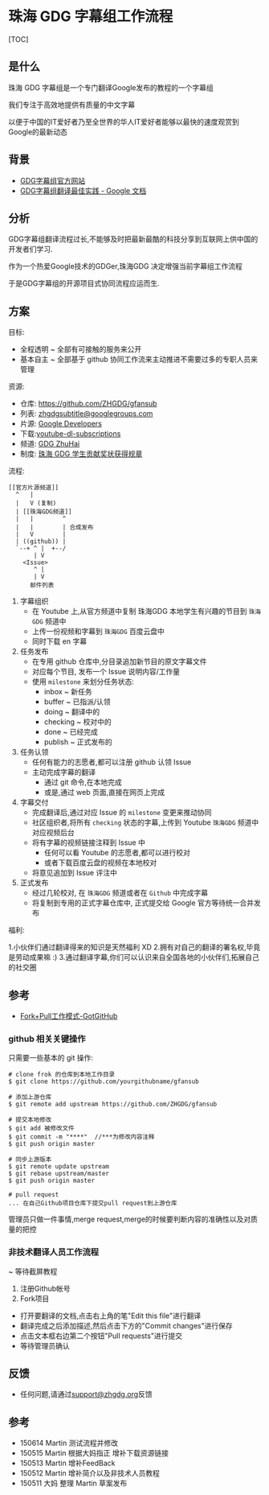 # 珠海 GDG 字幕组工作流程

[TOC]

## 是什么
珠海 GDG 字幕组是一个专门翻译Google发布的教程的一个字幕组

我们专注于高效地提供有质量的中文字幕

以便于中国的IT爱好者乃至全世界的华人IT爱好者能够以最快的速度观赏到Google的最新动态

## 背景

- [GDG字幕组官方网站](http://www.gfansub.com/)
- [GDG字幕组翻译最佳实践 - Google 文档](https://www.gdgdocs.org/document/d/1ZLp0U-Fm4q2Msbdtx8_0EHQRZiI6qQmvBQ_L0zHbLc0/edit)

## 分析

GDG字幕组翻译流程过长,不能够及时把最新最酷的科技分享到互联网上供中国的开发者们学习. 

作为一个热爱Google技术的GDGer,珠海GDG 决定增强当前字幕组工作流程

于是GDG字幕组的开源项目式协同流程应运而生. 

## 方案

目标: 

- 全程透明 ~ 全部有可接触的服务来公开
- 基本自主 ~ 全部基于 github 协同工作流来主动推进不需要过多的专职人员来管理

资源:

- 仓库: https://github.com/ZHGDG/gfansub
- 列表: zhgdgsubtitle@googlegroups.com
- 片源: [Google Developers](https://www.youtube.com/channel/UC_x5XG1OV2P6uZZ5FSM9Ttw)
- 下载:[youtube-dl-subscriptions](https://github.com/mewfree/youtube-dl-subscriptions)
- 频道: [GDG ZhuHai](https://www.youtube.com/channel/UCOJJNUwva_K8jSZ2gcZnblA/feed)
- 制度: [珠海 GDG 学生贡献奖状获得规章](zhggdg-goa)


流程:


    [[官方片源频道]]
      ^   |
      |   V (复制)
      | [[珠海GDG频道]]
      |   |        ^
      |   |        | 合成发布
      |   V        |
      | ((github)) |
      `--+ ^ |  +--/
           | V
        <Issue>
           ^ |
           | V
          邮件列表


1. 字幕组织
    + 在 Youtube 上,从官方频道中复制 珠海GDG 本地学生有兴趣的节目到 `珠海GDG` 频道中
    + 上传一份视频和字幕到 `珠海GDG` 百度云盘中
    + 同时下载 en 字幕
2. 任务发布
    + 在专用 github 仓库中,分目录追加新节目的原文字幕文件
    + 对应每个节目, 发布一个 Issue 说明内容/工作量
    + 使用 `milestone` 来划分任务状态:
        * inbox     ~ 新任务
        * buffer    ~ 已指派/认领
        * doing     ~ 翻译中的
        * checking  ~ 校对中的
        * done      ~ 已经完成
        * publish   ~ 正式发布的
3. 任务认领
    + 任何有能力的志愿者,都可以注册 github 认领 Issue
    + 主动完成字幕的翻译
        * 通过 git 命令,在本地完成
        * 或是,通过 web 页面,直接在网页上完成
4. 字幕交付
    + 完成翻译后,通过对应 Issue 的  `milestone` 变更来推动协同
    + 社区组织者,将所有 `checking` 状态的字幕,上传到 Youtube `珠海GDG` 频道中对应视频后台
    + 将有字幕的视频链接注释到 Issue 中
        * 任何可以看 Youtube 的志愿者,都可以进行校对
        * 或者下载百度云盘的视频在本地校对
    + 将意见追加到 Issue 评注中
5. 正式发布
    + 经过几轮校对, 在 `珠海GDG` 频道或者在 `Github` 中完成字幕
    + 将复制到专用的正式字幕仓库中, 正式提交给 Google 官方等待统一合并发布



福利:

1.小伙伴们通过翻译得来的知识是天然福利 XD
2.拥有对自己的翻译的署名权,毕竟是劳动成果嘛 :)
3.通过翻译字幕,你们可以认识来自全国各地的小伙伴们,拓展自己的社交圈


## 参考

- [Fork+Pull工作模式-GotGitHub](http://www.worldhello.net/gotgithub/04-work-with-others/010-fork-and-pull.html)



### github 相关关键操作

只需要一些基本的 git 操作:

    # clone frok 的仓库到本地工作目录
    $ git clone https://github.com/yourgithubname/gfansub

    # 添加上游仓库
    $ git remote add upstream https://github.com/ZHGDG/gfansub 

    # 提交本地修改
    $ git add 被修改文件
    $ git commit -m "****"  //***为修改内容注释
    $ git push origin master

    # 同步上游版本
    $ git remote update upstream
    $ git rebase upstream/master
    $ git push origin master

    # pull request
    ... 在自己Github项目仓库下提交pull request到上游仓库


管理员只做一件事情,merge request,merge的时候要判断内容的准确性以及对质量的把控

### 非技术翻译人员工作流程
~ 等待截屏教程

1. 注册Github帐号
2. Fork项目

- 打开要翻译的文档,点击右上角的笔"Edit this file"进行翻译
- 翻译完成之后添加描述,然后点击下方的"Commit changes"进行保存
- 点击文本框右边第二个按钮"Pull requests"进行提交
- 等待管理员确认

## 反馈

- 任何问题,请通过[support@zhgdg.org](mailto:support@zhgdg.org)反馈


## 参考

- 150614 Martin 测试流程并修改
- 150515 Martin 根据大妈指正 增补下载资源链接
- 150513 Martin 增补FeedBack
- 150512 Martin 增补简介以及非技术人员教程
- 150511 大妈 整理 Martin 草案发布
